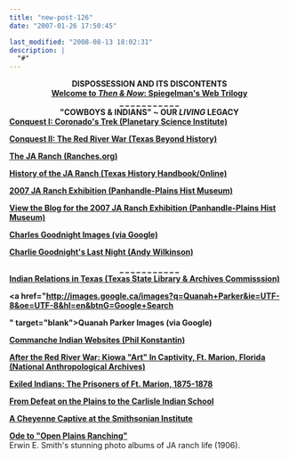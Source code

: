 ```yaml
---
title: "new-post-126"
date: "2007-01-26 17:50:45"

last_modified: "2008-08-13 18:02:31"
description: |
  "#"
---
```


<center><b>DISPOSSESSION AND ITS DISCONTENTS</b></center>
<center><b><a href="http://www.thenandnow.us" target="blank">Welcome to <i>Then & Now</i>: Spiegelman's Web Trilogy</a></b></center>
<center><b> _ _ _ _ _ _ _  _  _  _  _ </b></center>
<center><b>"COWBOYS & INDIANS"  ~  OUR <i>LIVING</i> LEGACY</b></center>
<b><a href="http://www.psi.edu/coronado/coronadosjourney2.html" target="blank">Conquest I: Coronado's Trek (Planetary Science Institute)</a></b> 

<b><a href="http://www.texasbeyondhistory.net/redriver/index.html" target="blank">Conquest II: The Red River War   (Texas Beyond History)</a></b>

<b><a href="http://www.ranches.org/JAranch.htm" target="blank">The JA Ranch  (Ranches.org)</a></b>

<b><a href="http://www.tsha.utexas.edu/handbook/online/articles/JJ/apj1.html" target="blank">History of the JA Ranch (Texas History Handbook/Online)</a></b>

<b><a href="http://www.panhandleplains.org/collection/special_ja_ranch.php" target="blank">2007 JA Ranch Exhibition (Panhandle-Plains Hist Museum)</a></b>

<b><a href="http://panhandleplains.blogspot.com/" target="blank">View the Blog for the 2007 JA Ranch Exhibition (Panhandle-Plains Hist Museum)</a></b>

<b><a href="http://images.google.ca/images?svnum=10&hl=en&q=Charles+Goodnight&btnG=Search
" target="blank">Charles Goodnight Images  (via Google)</a></b>

<b><a href="http://www.andywilkinson.net/cglnwrit.html" target="blank">Charlie Goodnight's Last Night (Andy Wilkinson)</a></b>

<center><b> _ _ _ _ _ _ _  _  _  _  _ </b></center>
<b><a href="http://www.tsl.state.tx.us/exhibits/indian/index.html" target="blank">Indian Relations in Texas (Texas State Library & Archives Commisssion)</a></b>

<b><a href="http://images.google.ca/images?q=Quanah+Parker&ie=UTF-8&oe=UTF-8&hl=en&btnG=Google+Search

" target="blank">Quanah Parker Images  (via Google)</a></b>

<b><a href="http://americanindian.net/links12comanche.html" target="blank">Commanche Indian Websites  (Phil Konstantin)</a></b>

<b><a href="http://www.nmnh.si.edu/naa/kiowa/ft_marion.htm" target="blank">After the Red River War: Kiowa "Art" In Captivity, Ft. Marion, Florida (National Anthropological Archives)</a></b>

<b><a href="http://home.epix.net/~landis/ftmarion.html" target="blank">Exiled Indians: The Prisoners of Ft. Marion, 1875-1878</a></b>

<b><a href="http://home.epix.net/~landis/histry.html" target="blank">From Defeat on the Plains to the Carlisle Indian School</a></b>

<b><a href="http://www.nmnh.si.edu/naa/squint_eyes/squint_eyes.htm" target="blank">A Cheyenne Captive at the Smithsonian Institute</a></b>

<b><a href="http://www.cartermuseum.org/collections/smith/collection.php?mcat=6&scat=16" target="blank">Ode to "Open Plains Ranching"</a></b><br>Erwin E. Smith's stunning photo albums of JA ranch life (1906).
